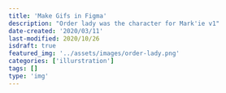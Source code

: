 ```yaml
---
title: 'Make Gifs in Figma'
description: "Order lady was the character for Mark'ie v1"
date-created: '2020/03/11'
last-modified: 2020/10/26
isdraft: true
featured_img: '../assets/images/order-lady.png'
categories: ['illurstration']
tags: []
type: 'img'
---
```


[](https://www.google.com/search?q=make+gif+in+figma&oq=make+gif+in+figma&aqs=chrome..69i57.8096j0j1&sourceid=chrome&ie=UTF-8#kpvalbx=__hCWX7XnO56x0PEPn7yX4Ak10)

